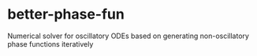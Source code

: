 # better-phase-fun
Numerical solver for oscillatory ODEs based on generating non-oscillatory phase functions iteratively
